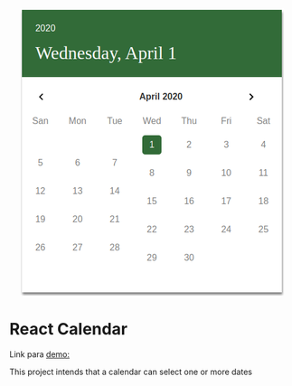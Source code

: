<p align="center">
  <a href="https://custom-material-date-picker.netlify.app/" target="_blank">
    <img src="https://raw.githubusercontent.com/Evandro18/React-Calendar/master/doc/img/calendar.png" />
  </a>
</p>

# React Calendar

Link para [demo:](https://custom-material-date-picker.netlify.app/)

This project intends that a calendar can select one or more dates
